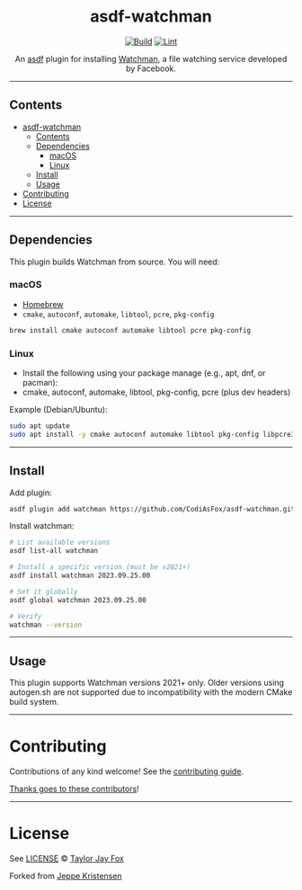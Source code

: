 <div align="center">


# asdf-watchman
[![Build](https://github.com/CodiAsFox/asdf-watchman/actions/workflows/build.yml/badge.svg)](https://github.com/CodiAsFox/asdf-watchman/actions/workflows/build.yml)
[![Lint](https://github.com/CodiAsFox/asdf-watchman/actions/workflows/lint.yml/badge.svg)](https://github.com/CodiAsFox/asdf-watchman/actions/workflows/lint.yml)

An [asdf](https://asdf-vm.com) plugin for installing [Watchman](https://facebook.github.io/watchman/), a file watching service developed by Facebook.

</div>

---

## Contents

- [asdf-watchman](#asdf-watchman)
  - [Contents](#contents)
  - [Dependencies](#dependencies)
    - [macOS](#macos)
    - [Linux](#linux)
  - [Install](#install)
  - [Usage](#usage)
- [Contributing](#contributing)
- [License](#license)

---

## Dependencies

This plugin builds Watchman from source. You will need:

### macOS

- [Homebrew](https://brew.sh)
- `cmake`, `autoconf`, `automake`, `libtool`, `pcre`, `pkg-config`

```sh
brew install cmake autoconf automake libtool pcre pkg-config
```

### Linux

- Install the following using your package manage (e.g., apt, dnf, or pacman):
-	cmake, autoconf, automake, libtool, pkg-config, pcre (plus dev headers)

Example (Debian/Ubuntu):

```sh
sudo apt update
sudo apt install -y cmake autoconf automake libtool pkg-config libpcre3-dev
```
---

## Install

Add plugin:

```sh
asdf plugin add watchman https://github.com/CodiAsFox/asdf-watchman.git
```

Install watchman:

```sh
# List available versions
asdf list-all watchman

# Install a specific version (must be v2021+)
asdf install watchman 2023.09.25.00

# Set it globally
asdf global watchman 2023.09.25.00

# Verify
watchman --version
```

---

## Usage

This plugin supports Watchman versions 2021+ only. Older versions using autogen.sh are not supported due to incompatibility with the modern CMake build system.

---

# Contributing

Contributions of any kind welcome! See the [contributing guide](contributing.md).

[Thanks goes to these contributors](https://github.com/CodiAsFox/asdf-watchman/graphs/contributors)!

---

# License

See [LICENSE](LICENSE) © [Taylor Jay Fox](https://github.com/CodiAsFox/)

Forked from [Jeppe Kristensen](https://github.com/jepify/asdf-watchman)